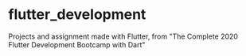 # flutter_development
Projects and assignment made with Flutter, from "The Complete 2020 Flutter Development Bootcamp with Dart"
